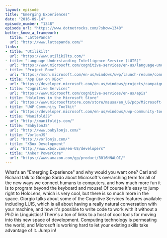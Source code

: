 ```yaml
---
layout: episode
title: "Emerging Experiences"
date: "2016-09-14"
episode_number: "1348"
episode_url: "https://www.dotnetrocks.com/?show=1348"
better_know_a_framework:
  title: "LattePanda"
  url: "http://www.lattepanda.com/"
links:
- title: "Utilikilt"
  url: "https://www.utilikilts.com/"
- title: "Language Understanding Intelligence Service (LUIS)"
  url: "https://www.microsoft.com/cognitive-services/en-us/language-understanding-intelligent-service-luis"
- title: "Project Rome"
  url: "https://msdn.microsoft.com/en-us/windows/uwp/launch-resume/connected-apps-and-devices"
- title: "App Dev on XBox"
  url: "https://developer.microsoft.com/en-us/windows/projects/campaigns/app-dev-on-xbox-event"
- title: "Cognitive Services"
  url: "https://www.microsoft.com/cognitive-services/en-us/apis"
- title: "Hololens in the Microsoft Store"
  url: "https://www.microsoftstore.com/store/msusa/en_US/pdp/Microsoft-HoloLens-Development-Edition/productID.5061263800"
- title: "UWP Community Toolkit"
  url: "https://developer.microsoft.com/en-us/windows/uwp-community-toolkit"
- title: "ManifoldJS"
  url: "http://manifoldjs.com/"
- title: "BabylonJS"
  url: "http://www.babylonjs.com/"
- title: "VorlonJS"
  url: "http://vorlonjs.com/"
- title: "XBox Development"
  url: "http://www.xbox.com/en-US/developers"
- title: "Anker PowerCore"
  url: "https://www.amazon.com/gp/product/B016HNALOI/"
---
```


What's an "Emerging Experience" and why would you want one? Carl and Richard talk to Giorgio Sardo about Microsoft's overarching term for all of the new ways we connect humans to computers, and how much more fun it is to program beyond the keyboard and mouse! Of course it's easy to jump right to HoloLens, which is very cool, but there is so much more in the space. Giorgio talks about some of the Cognitive Services features available including LUIS, which is all about having a really natural conversation with your machine, and how it's possible to write code to work with it without a PhD in Linguistics! There's a ton of links to a host of cool tools for moving into this new space of development. Computing technology is permeating the world, and Microsoft is working hard to let your existing skills take advantage of it. Jump in!
